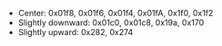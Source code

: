 
* Center: 0x01f8, 0x01f6, 0x01f4, 0x01fA, 0x1f0, 0x1f2
* Slightly downward: 0x01c0, 0x01c8, 0x19a, 0x170
* Slightly upward: 0x282, 0x274